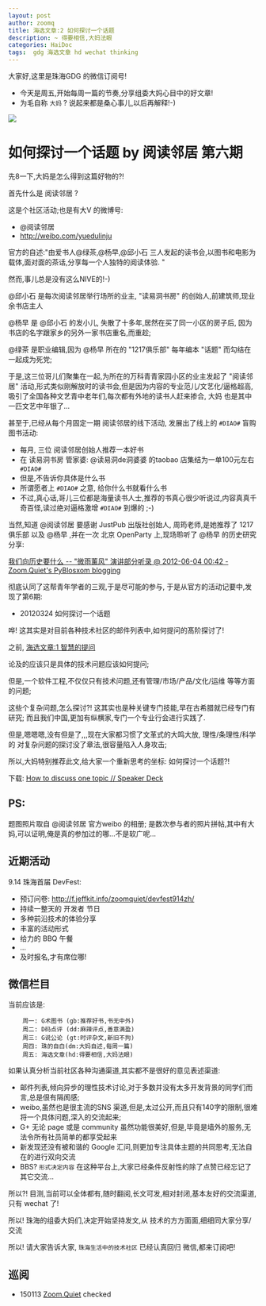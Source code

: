 ```yaml
---
layout: post
author: zoomq
title: 海选文章:2 如何探讨一个话题
description: ~ 得要相信,大妈法眼
categories: HaiDoc
tags:  gdg 海选文章 hd wechat thinking
---
```


大家好,这里是珠海GDG 的微信订阅号!

- 今天是周五,开始每周一篇的节奏,分享组委大妈心目中的好文章!
- 为毛自称 `大妈` ? 说起来都是桑心事儿,以后再解释!-)



![](http://zoomq.qiniudn.com/ZHGDG/wechat/130823-hd2-how2discuss.jpg)

# 如何探讨一个话题 by 阅读邻居 第六期

先8一下,大妈是怎么得到这篇好物的?!

首先什么是 阅读邻居 ?

这是个社区活动;也是有大V 的微博号:

- @阅读邻居 
- http://weibo.com/yuedulinju

官方的自述:"由爱书人@绿茶,@杨早,@邱小石 三人发起的读书会,以图书和电影为载体,面对面的茶话,分享每一个人独特的阅读体验. "

<!--more-->

然而,事儿总是没有这么NIVE的!-)

@邱小石 是每次阅读邻居举行场所的业主, "读易洞书房" 的创始人,前建筑师,现业余书店主人

@杨早 是 @邱小石 的发小儿, 失散了十多年,居然在买了同一小区的房子后, 因为书店的名字跟家乡的另外一家书店重名,而重趁;

@绿茶 是职业编辑,因为 @杨早 所在的 "1217俱乐部" 每年编本 "话题" 而勾结在一起成为死党;

于是,这三位哥儿们聚集在一起,为所在的万科青青家园小区的业主发起了 "阅读邻居" 活动,形式类似刚解放时的读书会,但是因为内容的专业范儿/文艺化/逼格超高,吸引了全国各种文艺青中老年们,每次都有外地的读书人赶来掺合, 大妈 也是其中一匹文艺中年银了...

甚至于,已经从每个月固定一期 阅读邻居的线下活动, 发展出了线上的 `#DIAO#` 盲购图书活动:

- 每月, 三位 阅读邻居创始人推荐一本好书
- 在 读易洞书房 管家婆: @读易洞de洞婆婆 的taobao 店集结为一单100元左右 `#DIAO#`
- 但是,不告诉你具体是什么书
- 所谓愿者上 `#DIAO#` 之意, 给你什么书就看什么书
- 不过,真心话,哥儿三位都是海量读书人士,推荐的书真心很少听说过,内容真真千奇百怪,读过绝对逼格激增 `#DIAO#` 到爆的 ;-)
 
当然,知道 @阅读邻居 要感谢 JustPub 出版社创始人, 周筠老师,是她推荐了 1217俱乐部 以及 @杨早 ,并在一次 北京 OpenParty 上,现场聆听了 @杨早 的历史研究分享:

[我们向历史要什么 -- "微雨薰风" 演讲部分听录 @ 2012-06-04 00:42 - Zoom.Quiet's PyBlosxom blogging](http://blog.zoomquiet.org/pyblosxom/oss/openparty-smell-rainwind-2012-06-04-00-42.html)

彻底认同了这帮青年学者的三观,于是尽可能的参与, 于是从官方的活动记要中,发现了第6期:

- 20120324 如何探讨一个话题

哗! 这其实是对目前各种技术社区的邮件列表中,如何提问的髙阶探讨了!

之前, [海选文章:1 智慧的提问](http://zhgdg.gitcafe.com/2013-08/hd1-askquestion/) 

论及的应该只是具体的技术问题应该如何提问;

但是,一个软件工程,不仅仅只有技术问题,还有管理/市场/产品/文化/运维 等等方面的问题;

这些个复杂问题,怎么探讨?! 这其实也是种关键专门技能,早在古希腊就已经专门有研究;
而且我们中国,更加有纵横家,专门一个专业行会进行实践了.

但是,嗯嗯嗯,没有但是了,,,现在大家都习惯了文革式的大鸣大放,
理性/条理性/科学的 对复杂问题的探讨没了章法,很容量陷入人身攻击;

所以,大妈特别推荐此文,给大家一个重新思考的坐标: 如何探讨一个话题?!

下载: [How to discuss one topic // Speaker Deck](https://speakerdeck.com/zoomquiet/how-to-discuss-one-topic)


## PS:

题图照片取自 @阅读邻居 官方weibo 的相册; 是数次参与者的照片拼帖,其中有大妈,可以证明,俺是真的参加过的哪...不是软广呢...

## 近期活动


9.14 珠海首届 DevFest:

- 预订问卷: http://f.jeffkit.info/zoomquiet/devfest914zh/     
- 持续一整天的 开发者 节日
- 多种前沿技术的体验分享
- 丰富的活动形式
- 给力的 BBQ 午餐
- ... 
- 及时报名,才有席位哪!


## 微信栏目
当前应该是: 

        周一: G术图书 (gb:推荐好书,书无中外)
        周二: D码点评 (dd:麻辣评点,善意满盈)
        周三: G说公论 (gt:时评杂文,新旧不拘)
        周四: 珠的自白(dm:大妈自述,每周一篇)
        周五: 海选文章(hd:得要相信,大妈法眼)


如果认真分析当前社区各种沟通渠道,其实都不是很好的意见表述渠道:

- 邮件列表,倾向异步的理性技术讨论,对于多数并没有太多开发背景的同学们而言,总是佷有隔阂感;
- weibo,虽然也是很主流的SNS 渠道,但是,太过公开,而且只有140字的限制,很难将一个具体问题,深入的交流起来;
- G+ 无论 page 或是 community 虽然功能很美好,但是,毕竟是墙外的服务,无法令所有社员简单的都享受起来
- 新发现还没有被和谐的 Google 汇问,则更加专注具体主题的共同思考,无法自在的进行双向交流
- BBS? `形式决定内容` 在这种平台上,大家已经条件反射性的除了点赞已经忘记了其它交流... 

所以?! 目测,当前可以全体都有,随时翻阅,长文可发,相对封闭,基本友好的交流渠道,只有 wechat 了!

所以! 珠海的组委大妈们,决定开始坚持发文,从 技术的方方面面,细细同大家分享/交流

所以! 请大家告诉大家,  `珠海生活中的技术社区` 已经认真回归 微信,都来订阅吧!



## 巡阅
- 150113 [Zoom.Quiet](http://zoomquiet.io/) checked



